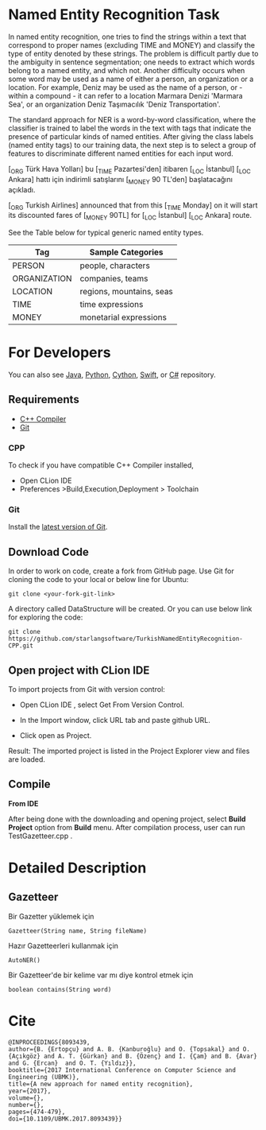 Named Entity Recognition Task
============

In named entity recognition, one tries to find the strings within a text that correspond to proper names (excluding TIME and MONEY) and classify the type of entity denoted by these strings. The problem is difficult partly due to the ambiguity in sentence segmentation; one needs to extract which words belong to a named entity, and which not. Another difficulty occurs when some word may be used as a name of either a person, an organization or a location. For example, Deniz may be used as the name of a person, or - within a compound - it can refer to a location Marmara Denizi 'Marmara Sea', or an organization Deniz Taşımacılık 'Deniz Transportation'.

The standard approach for NER is a word-by-word classification, where the classifier is trained to label the words in the text with tags that indicate the presence of particular kinds of named entities. After giving the class labels (named entity tags) to our training data, the next step is to select a group of features to discriminate different named entities for each input word.

[<sub>ORG</sub> Türk Hava Yolları] bu [<sub>TIME</sub> Pazartesi'den] itibaren [<sub>LOC</sub> İstanbul] [<sub>LOC</sub> Ankara] hattı için indirimli satışlarını [<sub>MONEY</sub> 90 TL'den] başlatacağını açıkladı.

[<sub>ORG</sub> Turkish Airlines] announced that from this [<sub>TIME</sub> Monday] on it will start its discounted fares of [<sub>MONEY</sub> 90TL] for [<sub>LOC</sub> İstanbul] [<sub>LOC</sub> Ankara] route.

See the Table below for typical generic named entity types.

|Tag|Sample Categories|
|---|---|
|PERSON|people, characters|
|ORGANIZATION|companies, teams|
|LOCATION|regions, mountains, seas|
|TIME|time expressions|
|MONEY|monetarial expressions|

For Developers
============

You can also see [Java](https://github.com/starlangsoftware/TurkishNamedEntityRecognition), [Python](https://github.com/starlangsoftware/TurkishNamedEntityRecognition-Py), [Cython](https://github.com/starlangsoftware/TurkishNamedEntityRecognition-Cy), [Swift](https://github.com/starlangsoftware/TurkishNamedEntityRecognition-Swift), or [C#](https://github.com/starlangsoftware/TurkishNamedEntityRecognition-CS) repository.

## Requirements
* [C++ Compiler](#cpp)
* [Git](#git)

### CPP
To check if you have compatible C++ Compiler installed,
* Open CLion IDE 
* Preferences >Build,Execution,Deployment > Toolchain  

### Git

Install the [latest version of Git](https://git-scm.com/book/en/v2/Getting-Started-Installing-Git).

## Download Code

In order to work on code, create a fork from GitHub page. 
Use Git for cloning the code to your local or below line for Ubuntu:

	git clone <your-fork-git-link>

A directory called DataStructure will be created. Or you can use below link for exploring the code:

	git clone https://github.com/starlangsoftware/TurkishNamedEntityRecognition-CPP.git

## Open project with CLion IDE

To import projects from Git with version control:

* Open CLion IDE , select Get From Version Control.

* In the Import window, click URL tab and paste github URL.

* Click open as Project.

Result: The imported project is listed in the Project Explorer view and files are loaded.


## Compile

**From IDE**

After being done with the downloading and opening project, select **Build Project** option from **Build** menu. After compilation process, user can run TestGazetteer.cpp .

Detailed Description
============

## Gazetteer

Bir Gazetter yüklemek için

	Gazetteer(String name, String fileName)

Hazır Gazetteerleri kullanmak için

	AutoNER()

Bir Gazetteer'de bir kelime var mı diye kontrol etmek için

	boolean contains(String word)

# Cite

	@INPROCEEDINGS{8093439,
  	author={B. {Ertopçu} and A. B. {Kanburoğlu} and O. {Topsakal} and O. {Açıkgöz} and A. T. {Gürkan} and B. {Özenç} and İ. {Çam} and B. {Avar} and G. {Ercan} 	and O. T. {Yıldız}},
  	booktitle={2017 International Conference on Computer Science and Engineering (UBMK)}, 
  	title={A new approach for named entity recognition}, 
  	year={2017},
  	volume={},
  	number={},
  	pages={474-479},
  	doi={10.1109/UBMK.2017.8093439}}
